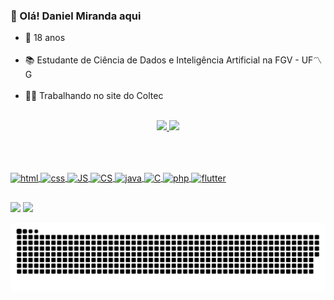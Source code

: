 ### 👋 Olá! Daniel Miranda aqui

- 🎂  18 anos <br> <br>
- 📚  Estudante de Ciência de Dados e Inteligência Artificial na FGV - UF〽G <br> <br>
- 👨‍💻  Trabalhando no site do Coltec <br> <br>

<div align="center">
  <a href="https://github.com/Dannillouou">
  <img height="190em" src="https://github-readme-stats.vercel.app/api?username=Dannillouou&show_icons=true&theme=radical&include_all_commits=true&count_private=true"/>
  <img height="190em"  src="https://github-readme-stats.vercel.app/api/top-langs/?username=Dannillouou&layout=compact&theme=radical&langs_count=6&hide=shaderlab,hlsl,scss,c,processing"/>
</div>

<br>

<!--
[![Dannillouou's GitHub stats](https://github-readme-stats.vercel.app/api?username=Dannillouou)](https://github.com/Dannillouou/github-readme-stats)
[![Top Langs](https://github-readme-stats.vercel.app/api/top-langs/?username=Dannillouou)](https://github.com/Dannillouou/github-readme-stats)
-->

##

<!-- Linguagens e tecnologias-->
<div style="display: inline_block"><br>
  <img alt= "html" align= "center" height= "40" width= "50" src="https://cdn.jsdelivr.net/gh/devicons/devicon/icons/html5/html5-plain.svg"/>
  <img alt= "css"  align= "center" height= "40" width= "50" src="https://cdn.jsdelivr.net/gh/devicons/devicon/icons/css3/css3-plain.svg"/>
  <img alt= "JS" align= "center" height= "40" width= "50" src="https://cdn.jsdelivr.net/gh/devicons/devicon/icons/javascript/javascript-original.svg"/>
  <img alt= "CS" align= "center" height= "40" width= "50" src="https://cdn.jsdelivr.net/gh/devicons/devicon/icons/csharp/csharp-line.svg"/>
  <img alt= "java" align= "center" height= "40" width= "50" src="https://cdn.jsdelivr.net/gh/devicons/devicon/icons/java/java-original.svg" />
  <img alt= "C" align= "center" height= "40" width= "50" src="https://cdn.jsdelivr.net/gh/devicons/devicon/icons/c/c-line.svg" />
  <img alt= "php" align= "center" height= "40" width= "50" src="https://cdn.jsdelivr.net/gh/devicons/devicon/icons/php/php-plain.svg"/>
  <img alt= "flutter" align= "center" height= "40" width= "50" src="https://cdn.jsdelivr.net/gh/devicons/devicon/icons/flutter/flutter-original.svg"/>
</div>
  
##  

<!-- Conexões -->
  <div>
    <a href= "mailto:danielalmemiranda@gmail.com" target= "_blank"><img src= "https://img.shields.io/badge/Gmail-D14836?style=for-the-badge&logo=gmail&logoColor=white"></a>
    <a href= "https://www.linkedin.com/in/daniel-de-miranda-almeida/" target= "_blank"><img src= "https://img.shields.io/badge/LinkedIn-0077B5?style=for-the-badge&logo=linkedin&logoColor=white"></a>
  </div>

<!-- Cobrinha -->
![Snake animation](https://github.com/Dannillouou/Dannillouou/blob/output/github-contribution-grid-snake.svg)
